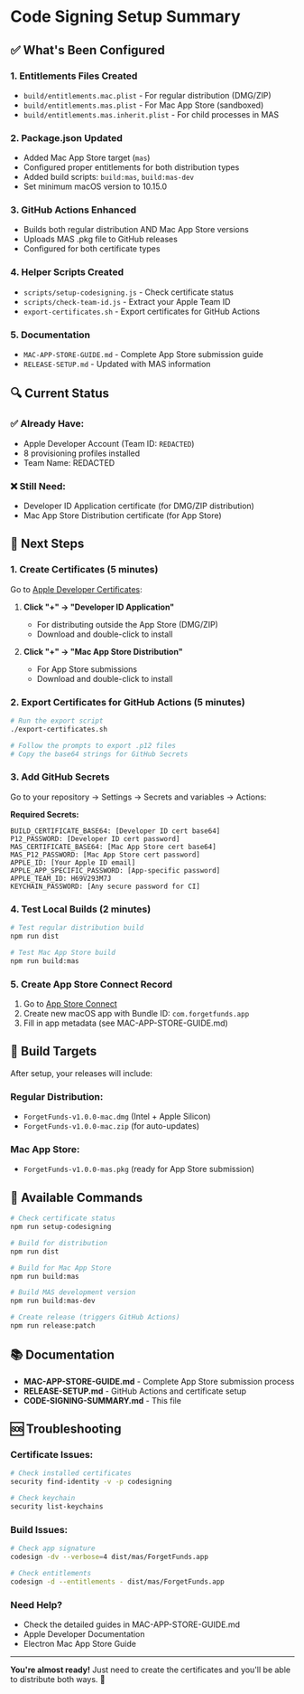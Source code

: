 # Code Signing Setup Summary

## ✅ What's Been Configured

### 1. **Entitlements Files Created**

- `build/entitlements.mac.plist` - For regular distribution (DMG/ZIP)
- `build/entitlements.mas.plist` - For Mac App Store (sandboxed)
- `build/entitlements.mas.inherit.plist` - For child processes in MAS

### 2. **Package.json Updated**

- Added Mac App Store target (`mas`)
- Configured proper entitlements for both distribution types
- Added build scripts: `build:mas`, `build:mas-dev`
- Set minimum macOS version to 10.15.0

### 3. **GitHub Actions Enhanced**

- Builds both regular distribution AND Mac App Store versions
- Uploads MAS .pkg file to GitHub releases
- Configured for both certificate types

### 4. **Helper Scripts Created**

- `scripts/setup-codesigning.js` - Check certificate status
- `scripts/check-team-id.js` - Extract your Apple Team ID
- `export-certificates.sh` - Export certificates for GitHub Actions

### 5. **Documentation**

- `MAC-APP-STORE-GUIDE.md` - Complete App Store submission guide
- `RELEASE-SETUP.md` - Updated with MAS information

## 🔍 Current Status

### ✅ **Already Have:**

- Apple Developer Account (Team ID: `REDACTED`)
- 8 provisioning profiles installed
- Team Name: REDACTED

### ❌ **Still Need:**

- Developer ID Application certificate (for DMG/ZIP distribution)
- Mac App Store Distribution certificate (for App Store)

## 🚀 Next Steps

### 1. **Create Certificates** (5 minutes)

Go to [Apple Developer Certificates](https://developer.apple.com/account/resources/certificates):

1. **Click "+" → "Developer ID Application"**
   - For distributing outside the App Store (DMG/ZIP)
   - Download and double-click to install

2. **Click "+" → "Mac App Store Distribution"**
   - For App Store submissions
   - Download and double-click to install

### 2. **Export Certificates for GitHub Actions** (5 minutes)

```bash
# Run the export script
./export-certificates.sh

# Follow the prompts to export .p12 files
# Copy the base64 strings for GitHub Secrets
```

### 3. **Add GitHub Secrets**

Go to your repository → Settings → Secrets and variables → Actions:

**Required Secrets:**

```
BUILD_CERTIFICATE_BASE64: [Developer ID cert base64]
P12_PASSWORD: [Developer ID cert password]
MAS_CERTIFICATE_BASE64: [Mac App Store cert base64]
MAS_P12_PASSWORD: [Mac App Store cert password]
APPLE_ID: [Your Apple ID email]
APPLE_APP_SPECIFIC_PASSWORD: [App-specific password]
APPLE_TEAM_ID: H69V293M7J
KEYCHAIN_PASSWORD: [Any secure password for CI]
```

### 4. **Test Local Builds** (2 minutes)

```bash
# Test regular distribution build
npm run dist

# Test Mac App Store build
npm run build:mas
```

### 5. **Create App Store Connect Record**

1. Go to [App Store Connect](https://appstoreconnect.apple.com)
2. Create new macOS app with Bundle ID: `com.forgetfunds.app`
3. Fill in app metadata (see MAC-APP-STORE-GUIDE.md)

## 🎯 Build Targets

After setup, your releases will include:

### **Regular Distribution:**

- `ForgetFunds-v1.0.0-mac.dmg` (Intel + Apple Silicon)
- `ForgetFunds-v1.0.0-mac.zip` (for auto-updates)

### **Mac App Store:**

- `ForgetFunds-v1.0.0-mas.pkg` (ready for App Store submission)

## 🔧 Available Commands

```bash
# Check certificate status
npm run setup-codesigning

# Build for distribution
npm run dist

# Build for Mac App Store
npm run build:mas

# Build MAS development version
npm run build:mas-dev

# Create release (triggers GitHub Actions)
npm run release:patch
```

## 📚 Documentation

- **MAC-APP-STORE-GUIDE.md** - Complete App Store submission process
- **RELEASE-SETUP.md** - GitHub Actions and certificate setup
- **CODE-SIGNING-SUMMARY.md** - This file

## 🆘 Troubleshooting

### Certificate Issues:

```bash
# Check installed certificates
security find-identity -v -p codesigning

# Check keychain
security list-keychains
```

### Build Issues:

```bash
# Check app signature
codesign -dv --verbose=4 dist/mas/ForgetFunds.app

# Check entitlements
codesign -d --entitlements - dist/mas/ForgetFunds.app
```

### Need Help?

- Check the detailed guides in MAC-APP-STORE-GUIDE.md
- Apple Developer Documentation
- Electron Mac App Store Guide

---

**You're almost ready!** Just need to create the certificates and you'll be able to distribute both ways. 🚀
